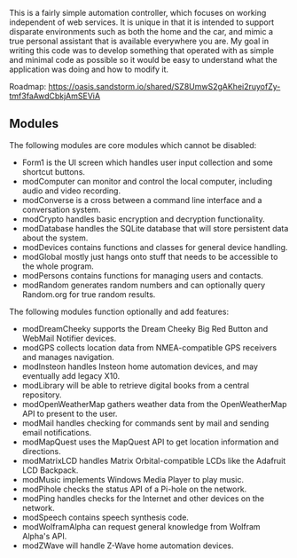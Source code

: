 This is a fairly simple automation controller, which focuses on working independent of web services. It is unique in that it is intended to support disparate environments such as both the home and the car, and mimic a true personal assistant that is available everywhere you are. My goal in writing this code was to develop something that operated with as simple and minimal code as possible so it would be easy to understand what the application was doing and how to modify it.

Roadmap: https://oasis.sandstorm.io/shared/SZ8UmwS2gAKhei2ruyofZy-tmf3faAwdCbkjAmSEViA

## Modules ##

The following modules are core modules which cannot be disabled:
* Form1 is the UI screen which handles user input collection and some shortcut buttons.
* modComputer can monitor and control the local computer, including audio and video recording.
* modConverse is a cross between a command line interface and a conversation system.
* modCrypto handles basic encryption and decryption functionality.
* modDatabase handles the SQLite database that will store persistent data about the system.
* modDevices contains functions and classes for general device handling.
* modGlobal mostly just hangs onto stuff that needs to be accessible to the whole program.
* modPersons contains functions for managing users and contacts.
* modRandom generates random numbers and can optionally query Random.org for true random results.

The following modules function optionally and add features:
* modDreamCheeky supports the Dream Cheeky Big Red Button and WebMail Notifier devices.
* modGPS collects location data from NMEA-compatible GPS receivers and manages navigation.
* modInsteon handles Insteon home automation devices, and may eventually add legacy X10.
* modLibrary will be able to retrieve digital books from a central repository.
* modOpenWeatherMap gathers weather data from the OpenWeatherMap API to present to the user.
* modMail handles checking for commands sent by mail and sending email notifications.
* modMapQuest uses the MapQuest API to get location information and directions.
* modMatrixLCD handles Matrix Orbital-compatible LCDs like the Adafruit LCD Backpack.
* modMusic implements Windows Media Player to play music.
* modPihole checks the status API of a Pi-hole on the network.
* modPing handles checks for the Internet and other devices on the network.
* modSpeech contains speech synthesis code.
* modWolframAlpha can request general knowledge from Wolfram Alpha's API.
* modZWave will handle Z-Wave home automation devices.
